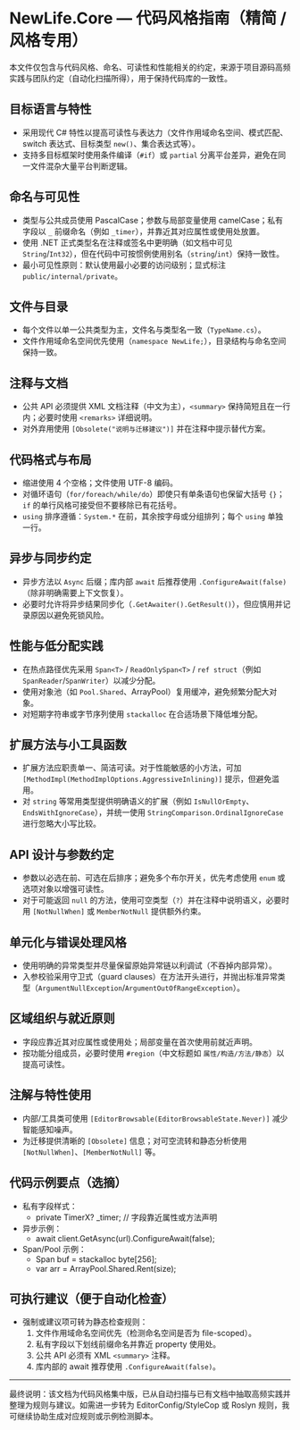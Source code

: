 ﻿
# NewLife.Core — 代码风格指南（精简 / 风格专用）

本文件仅包含与代码风格、命名、可读性和性能相关的约定，来源于项目源码高频实践与团队约定（自动化扫描所得），用于保持代码库的一致性。

## 目标语言与特性
- 采用现代 C# 特性以提高可读性与表达力（文件作用域命名空间、模式匹配、switch 表达式、目标类型 `new()`、集合表达式等）。
- 支持多目标框架时使用条件编译（`#if`）或 `partial` 分离平台差异，避免在同一文件混杂大量平台判断逻辑。

## 命名与可见性
- 类型与公共成员使用 PascalCase；参数与局部变量使用 camelCase；私有字段以 `_` 前缀命名（例如 `_timer`），并靠近其对应属性或使用处放置。
- 使用 .NET 正式类型名在注释或签名中更明确（如文档中可见 `String`/`Int32`），但在代码中可按惯例使用别名（`string`/`int`）保持一致性。
- 最小可见性原则：默认使用最小必要的访问级别；显式标注 `public/internal/private`。

## 文件与目录
- 每个文件以单一公共类型为主，文件名与类型名一致（`TypeName.cs`）。
- 文件作用域命名空间优先使用（`namespace NewLife;`），目录结构与命名空间保持一致。

## 注释与文档
- 公共 API 必须提供 XML 文档注释（中文为主），`<summary>` 保持简短且在一行内；必要时使用 `<remarks>` 详细说明。
- 对外弃用使用 `[Obsolete("说明与迁移建议")]` 并在注释中提示替代方案。

## 代码格式与布局
- 缩进使用 4 个空格；文件使用 UTF-8 编码。
- 对循环语句（`for/foreach/while/do`）即使只有单条语句也保留大括号 `{}`；`if` 的单行风格可接受但不要移除已有花括号。
- `using` 排序遵循：`System.*` 在前，其余按字母或分组排列；每个 `using` 单独一行。

## 异步与同步约定
- 异步方法以 `Async` 后缀；库内部 `await` 后推荐使用 `.ConfigureAwait(false)`（除非明确需要上下文恢复）。
- 必要时允许将异步结果同步化（`.GetAwaiter().GetResult()`），但应慎用并记录原因以避免死锁风险。

## 性能与低分配实践
- 在热点路径优先采用 `Span<T>` / `ReadOnlySpan<T>` / `ref struct`（例如 `SpanReader`/`SpanWriter`）以减少分配。
- 使用对象池（如 `Pool.Shared`、ArrayPool）复用缓冲，避免频繁分配大对象。
- 对短期字符串或字节序列使用 `stackalloc` 在合适场景下降低堆分配。

## 扩展方法与小工具函数
- 扩展方法应职责单一、简洁可读。对于性能敏感的小方法，可加 `[MethodImpl(MethodImplOptions.AggressiveInlining)]` 提示，但避免滥用。
- 对 `string` 等常用类型提供明确语义的扩展（例如 `IsNullOrEmpty`、`EndsWithIgnoreCase`），并统一使用 `StringComparison.OrdinalIgnoreCase` 进行忽略大小写比较。

## API 设计与参数约定
- 参数以必选在前、可选在后排序；避免多个布尔开关，优先考虑使用 `enum` 或选项对象以增强可读性。
- 对于可能返回 `null` 的方法，使用可空类型（`?`）并在注释中说明语义，必要时用 `[NotNullWhen]` 或 `MemberNotNull` 提供额外约束。

## 单元化与错误处理风格
- 使用明确的异常类型并尽量保留原始异常链以利调试（不吞掉内部异常）。
- 入参校验采用守卫式（guard clauses）在方法开头进行，并抛出标准异常类型（`ArgumentNullException`/`ArgumentOutOfRangeException`）。

## 区域组织与就近原则
- 字段应靠近其对应属性或使用处；局部变量在首次使用前就近声明。
- 按功能分组成员，必要时使用 `#region`（中文标题如 `属性/构造/方法/静态`）以提高可读性。

## 注解与特性使用
- 内部/工具类可使用 `[EditorBrowsable(EditorBrowsableState.Never)]` 减少智能感知噪声。
- 为迁移提供清晰的 `[Obsolete]` 信息；对可空流转和静态分析使用 `[NotNullWhen]`、`[MemberNotNull]` 等。

## 代码示例要点（选摘）
- 私有字段样式：
  - private TimerX? _timer; // 字段靠近属性或方法声明
- 异步示例：
  - await client.GetAsync(url).ConfigureAwait(false);
- Span/Pool 示例：
  - Span<byte> buf = stackalloc byte[256];
  - var arr = ArrayPool<byte>.Shared.Rent(size);

## 可执行建议（便于自动化检查）
- 强制或建议项可转为静态检查规则：
  1. 文件作用域命名空间优先（检测命名空间是否为 file-scoped）。
  2. 私有字段以下划线前缀命名并靠近 property 使用处。
  3. 公共 API 必须有 XML `<summary>` 注释。
  4. 库内部的 await 推荐使用 `.ConfigureAwait(false)`。

---

最终说明：该文档为代码风格集中版，已从自动扫描与已有文档中抽取高频实践并整理为规则与建议。如需进一步转为 EditorConfig/StyleCop 或 Roslyn 规则，我可继续协助生成对应规则或示例检测脚本。


